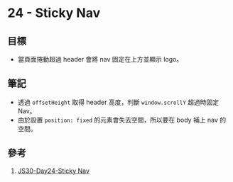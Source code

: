 # 24 - Sticky Nav

## 目標

- 當頁面捲動超過 header 會將 nav 固定在上方並顯示 logo。

## 筆記

- 透過 `offsetHeight` 取得 header 高度，判斷 `window.scrollY` 超過時固定 Nav。
- 由於設置 `position: fixed` 的元素會失去空間，所以要在 body 補上 nav 的空間。

## 參考

1. [JS30-Day24-Sticky Nav](https://ithelp.ithome.com.tw/articles/10196913)
